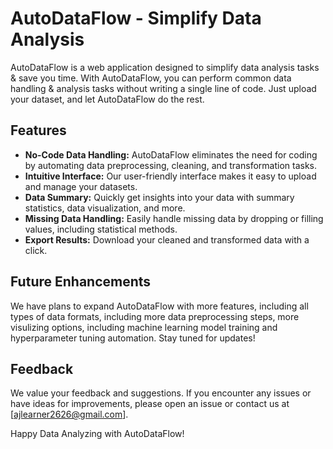 # AutoDataFlow - Simplify Data Analysis

AutoDataFlow is a web application designed to simplify data analysis tasks & save you time. With AutoDataFlow, you can perform common data handling & analysis tasks without writing a single line of code. Just upload your dataset, and let AutoDataFlow do the rest.

## Features

- **No-Code Data Handling:** AutoDataFlow eliminates the need for coding by automating data preprocessing, cleaning, and transformation tasks.
- **Intuitive Interface:** Our user-friendly interface makes it easy to upload and manage your datasets.
- **Data Summary:** Quickly get insights into your data with summary statistics, data visualization, and more.
- **Missing Data Handling:** Easily handle missing data by dropping or filling values, including statistical methods.
- **Export Results:** Download your cleaned and transformed data with a click.


## Future Enhancements

We have plans to expand AutoDataFlow with more features, including all types of data formats, including more data preprocessing steps, more visulizing options, including machine learning model training and hyperparameter tuning automation. Stay tuned for updates!

## Feedback

We value your feedback and suggestions. If you encounter any issues or have ideas for improvements, please open an issue or contact us at [ajlearner2626@gmail.com].




Happy Data Analyzing with AutoDataFlow!
